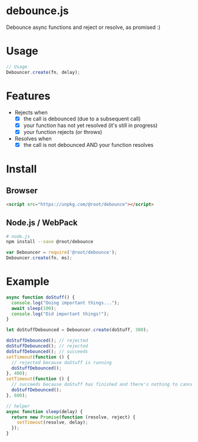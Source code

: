 # debounce.js

Debounce async functions and reject or resolve, as promised :)

# Usage

```js
// Usage
Debouncer.create(fn, delay);
```

# Features

- Rejects when
  - [x] the call is debounced (due to a subsequent call)
  - [x] your function has not yet resolved (it's still in progress)
  - [x] your function rejects (or throws)
- Resolves when
  - [x] the call is not debounced AND your function resolves

# Install

## Browser

```html
<script src="https://unpkg.com/@root/debounce"></script>
```

## Node.js / WebPack

```bash
# node.js
npm install --save @root/debounce
```

```js
var Debouncer = require('@root/debounce');
Debouncer.create(fn, ms);
```



# Example

```js
async function doStuff() {
  console.log("Doing important things...");
  await sleep(100);
  console.log("Did important things!");
}

let doStuffDebounced = Debouncer.create(doStuff, 300);

doStuffDebounced(); // rejected
doStuffDebounced(); // rejected
doStuffDebounced(); // succeeds
setTimeout(function () {
  // rejected because doStuff is running
  doStuffDebounced();
}, 400);
setTimeout(function () {
  // succeeds because doStuff has finished and there's nothing to cancel it
  doStuffDebounced();
}, 600);
```

```js
// helper
async function sleep(delay) {
  return new Promise(function (resolve, reject) {
    setTimeout(resolve, delay);
  });
}
```
